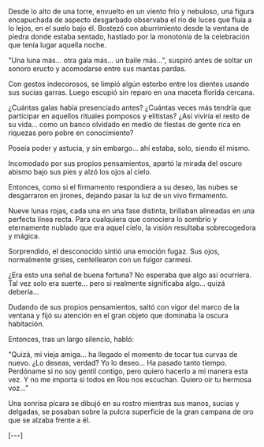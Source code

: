 Desde lo alto de una torre, envuelto en un viento frío y nebuloso, una figura encapuchada de aspecto desgarbado observaba el río de luces que fluía a lo lejos, en el suelo bajo él. Bostezó con aburrimiento desde la ventana de piedra donde estaba sentado, hastiado por la monotonía de la celebración que tenía lugar aquella noche.

"Una luna más... otra gala más... un baile más...", suspiró antes de soltar un sonoro eructo y acomodarse entre sus mantas pardas.

Con gestos indecorosos, se limpió algún estorbo entre los dientes usando sus sucias garras. Luego escupió sin reparo en una maceta florida cercana.

¿Cuántas galas había presenciado antes? ¿Cuántas veces más tendría que participar en aquellos rituales pomposos y elitistas? ¿Así viviría el resto de su vida... como un banco olvidado en medio de fiestas de gente rica en riquezas pero pobre en conocimiento?

Poseía poder y astucia, y sin embargo… ahí estaba, solo, siendo él mismo.

Incomodado por sus propios pensamientos, apartó la mirada del oscuro abismo bajo sus pies y alzó los ojos al cielo.

Entonces, como si el firmamento respondiera a su deseo, las nubes se desgarraron en jirones, dejando pasar la luz de un vivo firmamento.

Nueve lunas rojas, cada una en una fase distinta, brillaban alineadas en una perfecta línea recta. Para cualquiera que conociera lo sombrío y eternamente nublado que era aquel cielo, la visión resultaba sobrecogedora y mágica.

Sorprendido, el desconocido sintió una emoción fugaz. Sus ojos, normalmente grises, centellearon con un fulgor carmesí.

¿Era esto una señal de buena fortuna? No esperaba que algo así ocurriera. Tal vez solo era suerte… pero si realmente significaba algo… quizá debería...

Dudando de sus propios pensamientos, saltó con vigor del marco de la ventana y fijó su atención en el gran objeto que dominaba la oscura habitación.

Entonces, tras un largo silencio, habló:

"Quizá, mi vieja amiga… ha llegado el momento de tocar tus curvas de nuevo. ¿Lo deseas, verdad? Yo lo deseo... Ha pasado tanto tiempo. Perdóname si no soy gentil contigo, pero quiero hacerlo a mi manera esta vez. Y no me importa si todos en Rou nos escuchan. Quiero oír tu hermosa voz…"

Una sonrisa pícara se dibujó en su rostro mientras sus manos, sucias y delgadas, se posaban sobre la pulcra superficie de la gran campana de oro que se alzaba frente a él.

[---]